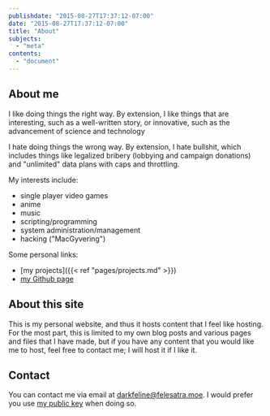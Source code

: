 ```yaml
---
publishdate: "2015-08-27T17:37:12-07:00"
date: "2015-08-27T17:37:12-07:00"
title: "About"
subjects:
  - "meta"
contents:
  - "document"
---
```


## About me

I like doing things the right way.  By extension, I like things that are
interesting, such as a well-written story, or innovative, such as the
advancement of science and technology

I hate doing things the wrong way.  By extension, I hate bullshit, which
includes things like legalized bribery (lobbying and campaign donations) and
"unlimited" data plans with caps and throttling.

My interests include:

- single player video games
- anime
- music
- scripting/programming
- system administration/management
- hacking ("MacGyvering")

Some personal links:

- [my projects]({{< ref "pages/projects.md" >}})
- [my Github page][Github]

[Github]: https://github.com/darkfeline

## About this site

This is my personal website, and thus it hosts content that I feel like hosting.
For the most part, this is limited to my own blog posts and various pages and
files that I have made, but if you have any content that you would like me to
host, feel free to contact me; I will host it if I like it.

## Contact

You can contact me via email at [darkfeline@felesatra.moe][email].  I would
prefer you use [my public key][key] when doing so.

[email]: mailto:darkfeline@felesatra.moe
[key]: https://sks-keyservers.net/pks/lookup?op=get&search=0x871AC6C82D45F74D
